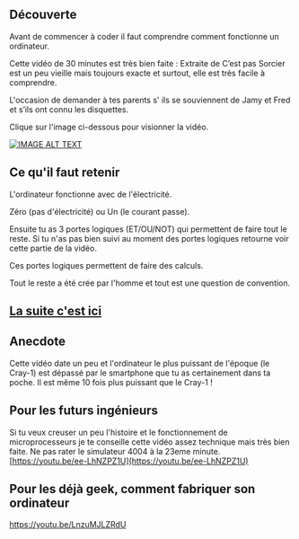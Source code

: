 ## Découverte

Avant de commencer à coder il faut comprendre comment fonctionne un ordinateur.

Cette vidéo de 30 minutes est très bien faite : Extraite de C’est pas Sorcier est un peu vieille mais toujours exacte et surtout, elle  est très facile à comprendre.


L'occasion de demander à tes parents s' ils se souviennent de Jamy et Fred et s’ils ont connu les disquettes.

Clique sur l'image ci-dessous pour visionner la vidéo.

[![IMAGE ALT TEXT](http://img.youtube.com/vi/c96KP5jZVYk/0.jpg)](http://www.youtube.com/watch?v=c96KP5jZVYk "# Ordinateur tout un programme - C'est pas sorcier")

## Ce qu'il faut retenir

L'ordinateur fonctionne avec de l'électricité. 

Zéro (pas d'électricité) ou Un (le courant passe).

Ensuite tu as 3 portes logiques (ET/OU/NOT) qui permettent de faire tout le reste. Si tu n'as pas bien suivi au moment des portes logiques retourne voir cette partie de la vidéo.

Ces portes logiques permettent de faire des calculs.

Tout le reste a été crée par l'homme et tout est une question de convention.

## [La suite c'est ici](02_Code.md)

## Anecdote

Cette vidéo date un peu et l'ordinateur le plus puissant de l'époque (le Cray-1) est dépassé par le smartphone que tu as certainement dans ta poche. Il est même 10 fois plus puissant que le Cray-1 !

## Pour les futurs ingénieurs

Si tu veux creuser un peu l'histoire et le fonctionnement de microprocesseurs je te conseille cette vidéo assez technique mais très bien faite. Ne pas rater le simulateur 4004 à la 23eme minute.
[https://youtu.be/ee-LhNZPZ1U](https://youtu.be/ee-LhNZPZ1U)

## Pour les déjà geek, comment fabriquer son ordinateur

https://youtu.be/LnzuMJLZRdU

